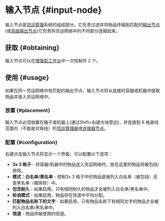 # 输入节点 {#input-node}

输入节点是[货运管理](/Cargo-Management)系统的组成部分。它负责过滤并将物品传输到匹配的[输出节点](/Output-Node)(或[高级输出节点](/Advanced-Output-Node))它负责将货运网络中的不同部分连接起来。

## 获取 {#obtaining}

输入节点可以在[增强型工作台](/Enhanced-Crafting-Table)中一次性制作 2 个。

## 使用 {#usage}

如果在同一货运网络中有匹配的输出节点，输入节点将从连接的容器或机器中提取物品并放入货运网络中。

### 放置 {#placement}

输入节点必须放置在箱子或机器上(通过Shift+右键方块旁边)，并连接到 6 格直线范围内（不能是对角线）的[货运管理器](/Cargo-Manager)或[连接器节点](/Connector-Node)。

### 配置 {#configuration}

右键点击输入节点将显示一个界面，可以配置以下选项：

* **3x 3 格子** - 将容器/机器中的物品送入货运网络时，放在这里的物品将被包括/排除。
* **模式：白名单/黑名单** - 控制3x 3 格子中的物品是被列入白名单（被包括）还是黑名单（被排除）中。
* **包含耐久** - 如果启用，只有相同耐久的物品才会被列入白名单/黑名单中。
* **轮询模式** - 如果启用，物品将在信道中平均分配。
* **匹配物品名称下的文字** - 如果启用，只有物品名称下有相同文字的物品才会被列入白名单/黑名单中。
* **信道** - 物品传输使用的信道。
